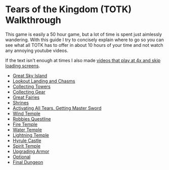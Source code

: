 # Tears of the Kingdom (TOTK) Walkthrough
This game is easily a 50 hour game, but a lot of time is spent just aimlessly wandering. With this guide I try to concisely explain where to go so you can see what all TOTK has to offer in about 10 hours of your time and not watch any annoying youtube videos.

If the text isn't enough at times I also made [videos that play at 4x and skip loading screens](https://www.youtube.com/watch?v=NdZ_nQG-NlY&list=PLzJ1je-KFuneDDbK7ZooLfwrZw4yP_YEu&index=1).

- [Great Sky Island](gsi.md)
- [Lookout Landing and Chasms](lookoutlanding.md)
- [Collecting Towers](towers.md)
- [Collecting Gear](gear.md)
- [Great Fairies](fairies.md)
- [Shrines](shrines.md)
- [Activating All Tears, Getting Master Sword](ms.md)
- [Wind Temple](wind.md)
- [Robbies Questline](robbie.md)
- [Fire Temple](fire.md)
- [Water Temple](water.md)
- [Lightning Temple](light.md)
- [Hyrule Castle](hyrule.md)
- [Spirit Temple](spirit.md)
- [Upgrading Armor](dragon.md)
- [Optional](optional.md) 
- [Final Dungeon](final.md)
